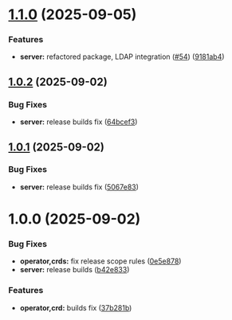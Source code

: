 # [1.1.0](https://github.com/codespace-operator/codespace-operator/compare/operator-1.0.2...operator-1.1.0) (2025-09-05)


### Features

* **server:** refactored package, LDAP integration ([#54](https://github.com/codespace-operator/codespace-operator/issues/54)) ([9181ab4](https://github.com/codespace-operator/codespace-operator/commit/9181ab49011bf3e08f73b2d28755dc74a7784611))

## [1.0.2](https://github.com/codespace-operator/codespace-operator/compare/operator-1.0.1...operator-1.0.2) (2025-09-02)


### Bug Fixes

* **server:** release builds fix ([64bcef3](https://github.com/codespace-operator/codespace-operator/commit/64bcef3eb15c80c7fcb1e5d69f432df698435a83))

## [1.0.1](https://github.com/codespace-operator/codespace-operator/compare/operator-1.0.0...operator-1.0.1) (2025-09-02)


### Bug Fixes

* **server:** release builds fix ([5067e83](https://github.com/codespace-operator/codespace-operator/commit/5067e83f4f8e0bac75cd4e43bfc137c6a0fc93a0))

# 1.0.0 (2025-09-02)


### Bug Fixes

* **operator,crds:** fix release scope rules ([0e5e878](https://github.com/codespace-operator/codespace-operator/commit/0e5e878761c45a55d6bd68066016f5051136fab5))
* **server:** release builds ([b42e833](https://github.com/codespace-operator/codespace-operator/commit/b42e833ab8bd71507d325c5aaaacb74f91659d08))


### Features

* **operator,crd:** builds fix ([37b281b](https://github.com/codespace-operator/codespace-operator/commit/37b281b8b0d1fc3befea1790111fe1836acf5e92))
